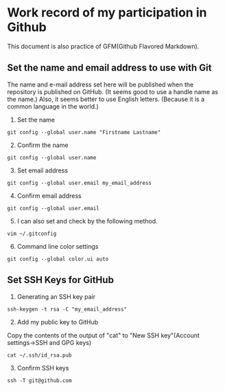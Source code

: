 # Work record of my participation in Github 
This document is also practice of GFM(Github Flavored Markdown).
## Set the name and email address to use with Git
The name and e-mail address set here will be published when the repository is published on GitHub.
(It seems good to use a handle name as the name.)
Also, it seems better to use English letters. (Because it is a common language in the world.) 
1. Set the name
```console
git config --global user.name "Firstname Lastname"
```

2. Confirm the name
```console
git config --global user.name
```

3. Set email address
```console
git config --global user.email my_email_address
```

4. Confirm email address
```console
git config --global user.email
```

5. I can also set and check by the following method.
```console
vim ~/.gitconfig
```

6. Command line color settings
```console
git config --global color.ui auto
```

## Set SSH Keys for GitHub
1. Generating an SSH key pair
```console
ssh-keygen -t rsa -C "my_email_address"
```

2. Add my public key to GitHub

Copy the contents of the output of "cat" to "New SSH key"(Account settings->SSH and GPG keys)
```console
cat ~/.ssh/id_rsa.pub
```

3. Confirm SSH keys
```console
ssh -T git@github.com
```
